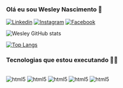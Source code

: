 


### Olá eu sou Wesley Nascimento 🚀

[![Linkedin](https://img.shields.io/badge/LinkedIn-0077B5?style=for-the-badge&logo=linkedin&logoColor=white)](https://www.linkedin.com/in/wesley-nascimento-54883a218/)
[![Instagram](https://img.shields.io/badge/Instagram-E4405F?style=for-the-badge&logo=instagram&logoColor=white)](https://www.instagram.com/_nascimentowesley/)
[![Facebook](https://img.shields.io/badge/Facebook-1877F2?style=for-the-badge&logo=facebook&logoColor=white)](https://www.facebook.com/profile.php?id=100013643946633)

![Wesley GitHub stats](https://github-readme-stats.vercel.app/api?username=Wesley9696&show_icons=true&theme=tokyonight)

[![Top Langs](https://github-readme-stats.vercel.app/api/top-langs/?username=Wesley9696)](https://github.com/anuraghazra/github-readme-stats)

### Tecnologias que estou executando 👨‍💻

<div style="display: inline_block"><br/>
<img aling="center" alt="html5" src="https://img.shields.io/badge/HTML5-E34F26?style=for-the-badge&logo=html5&logoColor=white" />
<img aling="center" alt="html5" src="https://img.shields.io/badge/HTML-239120?style=for-the-badge&logo=html5&logoColor=white" />
<img aling="center" alt="html5" src="https://img.shields.io/badge/JavaScript-323330?style=for-the-badge&logo=javascript&logoColor=F7DF1E" />
<img aling="center" alt="html5" src="https://img.shields.io/badge/Sass-CC6699?style=for-the-badge&logo=sass&logoColor=white" />
<img aling="center" alt="html5" src="https://img.shields.io/badge/CSS-239120?&style=for-the-badge&logo=css3&logoColor=white" />
</div><br/>
